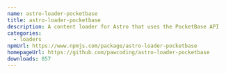 ```yaml
---
name: astro-loader-pocketbase
title: astro-loader-pocketbase
description: A content loader for Astro that uses the PocketBase API
categories:
  - loaders
npmUrl: https://www.npmjs.com/package/astro-loader-pocketbase
homepageUrl: https://github.com/pawcoding/astro-loader-pocketbase
downloads: 857
---
```

